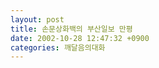 ```yaml
---
layout: post
title: 손문상화백의 부산일보 만평
date: 2002-10-28 12:47:32 +0900
categories: 깨달음의대화
---
```

<img src="./assets/attach/images/198/588/1035776852.jpg" border="0" alt="" />
